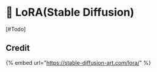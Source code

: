 # 📙 LoRA(Stable Diffusion)

\[#Todo]

## Credit

{% embed url="https://stable-diffusion-art.com/lora/" %}
